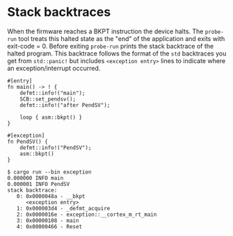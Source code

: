 # Stack backtraces

When the firmware reaches a BKPT instruction the device halts.
The `probe-run` tool treats this halted state as the "end" of the application and exits with exit-code = 0.
Before exiting `probe-run` prints the stack backtrace of the halted program.
This backtrace follows the format of the `std` backtraces you get from `std::panic!` but includes `<exception entry>` lines to indicate where an exception/interrupt occurred.

``` rust,ignore
#[entry]
fn main() -> ! {
    defmt::info!("main");
    SCB::set_pendsv();
    defmt::info!("after PendSV");

    loop { asm::bkpt() }
}

#[exception]
fn PendSV() {
    defmt::info!("PendSV");
    asm::bkpt()
}
```

``` console
$ cargo run --bin exception
0.000000 INFO main
0.000001 INFO PendSV
stack backtrace:
   0: 0x0000048a - __bkpt
      <exception entry>
   1: 0x000003d4 - _defmt_acquire
   2: 0x0000016e - exception::__cortex_m_rt_main
   3: 0x00000108 - main
   4: 0x00000466 - Reset
```
